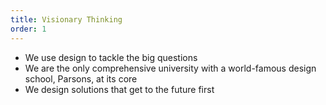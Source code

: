 ```yaml
---
title: Visionary Thinking
order: 1
---
```


- We use design to tackle the big questions
- We are the only comprehensive university with a world-famous design school, Parsons, at its core
- We design solutions that get to the future first
